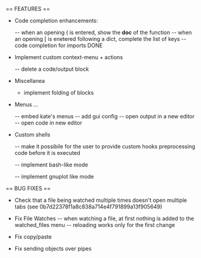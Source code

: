 == FEATURES ==

 - Code completion enhancements:
  
   -- when an opening ( is entered, show the __doc__ of the function
   -- when an opening [ is enetered following a dict, complete the list of keys
   -- code completion for imports DONE

 - Implement custom context-menu + actions
  
   -- delete a code/output block

 - Miscellanea 
   
   - implement folding of blocks

 - Menus ...

   -- embed kate's menus
   -- add gui config
   -- open output in a new editor
   -- open code in new editor

 - Custom shells

   -- make it possibile for the user to provide custom hooks preprocessing code 
      before it is executed

   -- implement bash-like mode

   -- implement gnuplot like mode


== BUG FIXES ==

 -  Check that a file being watched multiple times
     doesn't open multiple tabs (see 0b7d22378f1a8c838a714e4f791899a13f905649)

 -  Fix File Watches
     -- when watching a file, at first nothing is added to the watched_files menu
     -- reloading works only for the first change

 - Fix copy/paste

 - Fix sending objects over pipes


